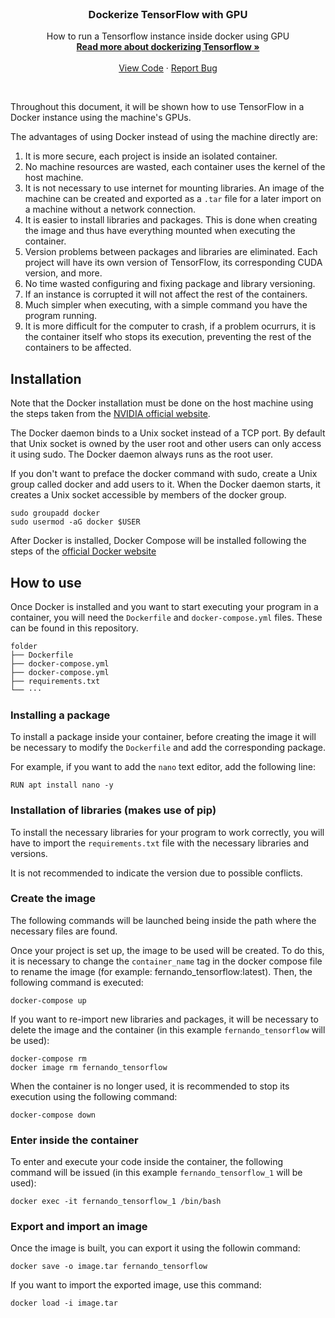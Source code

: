 <br />
<p align="center">
  <h3 align="center">Dockerize TensorFlow with GPU</h3>

  <p align="center">
    How to run a Tensorflow instance inside docker using GPU
    <br />
    <a href="https://www.tensorflow.org/install/docker"><strong>Read more about dockerizing Tensorflow »</strong></a>
    <br />
    <br />
    <a href="https://github.com/FernandoPerezLara/docker-tensorflow-gpu/">View Code</a>
    ·
    <a href="https://github.com/FernandoPerezLara/docker-tensorflow-gpu/issues">Report Bug</a>
  </p>
</p>
<br />

Throughout this document, it will be shown how to use TensorFlow in a Docker instance using the machine's GPUs.

The advantages of using Docker instead of using the machine directly are:
1. It is more secure, each project is inside an isolated container.
2. No machine resources are wasted, each container uses the kernel of the host machine.
3. It is not necessary to use internet for mounting libraries. An image of the machine can be created and exported as a `.tar` file for a later import on a machine without a network connection.
4. It is easier to install libraries and packages. This is done when creating the image and thus have everything mounted when executing the container.
5. Version problems between packages and libraries are eliminated. Each project will have its own version of TensorFlow, its corresponding CUDA version, and more.
6. No time wasted configuring and fixing package and library versioning.
7. If an instance is corrupted it will not affect the rest of the containers.
8. Much simpler when executing, with a simple command you have the program running.
9. It is more difficult for the computer to crash, if a problem ocurrurs, it is the container itself who stops its execution, preventing the rest of the containers to be affected.

## Installation
Note that the Docker installation must be done on the host machine using the steps taken from the [NVIDIA official website](https://docs.nvidia.com/datacenter/cloud-native/container-toolkit/install-guide.html).

The Docker daemon binds to a Unix socket instead of a TCP port. By default that Unix socket is owned by the user root and other users can only access it using sudo. The Docker daemon always runs as the root user.

If you don't want to preface the docker command with sudo, create a Unix group called docker and add users to it. When the Docker daemon starts, it creates a Unix socket accessible by members of the docker group.

```
sudo groupadd docker
sudo usermod -aG docker $USER
```

After Docker is installed, Docker Compose will be installed following the steps of the [official Docker website](https://docs.docker.com/compose/install/)

## How to use
Once Docker is installed and you want to start executing your program in a container, you will need the `Dockerfile` and `docker-compose.yml` files. These can be found in this repository.

```
folder
├── Dockerfile
├── docker-compose.yml
├── docker-compose.yml
├── requirements.txt
└── ···
```

### Installing a package
To install a package inside your container, before creating the image it will be necessary to modify the `Dockerfile` and add the corresponding package.

For example, if you want to add the `nano` text editor, add the following line:
```
RUN apt install nano -y
```

### Installation of libraries (makes use of pip)
To install the necessary libraries for your program to work correctly, you will have to import the `requirements.txt` file with the necessary libraries and versions.

It is not recommended to indicate the version due to possible conflicts.

### Create the image
The following commands will be launched being inside the path where the necessary files are found.

Once your project is set up, the image to be used will be created. To do this, it is necessary to change the `container_name` tag in the docker compose file to rename the image (for example: fernando_tensorflow:latest). Then, the following command is executed:
```
docker-compose up
```

If you want to re-import new libraries and packages, it will be necessary to delete the image and the container (in this example `fernando_tensorflow` will be used):
```
docker-compose rm
docker image rm fernando_tensorflow
```

When the container is no longer used, it is recommended to stop its execution using the following command:
```
docker-compose down
```

### Enter inside the container
To enter and execute your code inside the container, the following command will be issued (in this example `fernando_tensorflow_1` will be used):
```
docker exec -it fernando_tensorflow_1 /bin/bash
```

### Export and import an image
Once the image is built, you can export it using the followin command:
```
docker save -o image.tar fernando_tensorflow
```

If you want to import the exported image, use this command:
```
docker load -i image.tar
```
